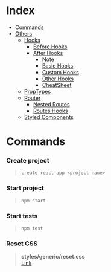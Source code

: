 # Index

- [Commands](#Commands)
- [Others](#Others)
  - [Hooks](#Hooks)
    - [Before Hooks](#Before-hooks)
    - [After Hooks](#After-hooks)
        - [Note](#note)
        - [Basic Hooks](#basic-hooks)
        - [Custom Hooks](#custom-hooks)
        - [Other Hooks](#other-hooks)
        - [CheatSheet](#CheatSheet)
  - [PropTypes](#PropTypes)
  - [Router](#Router)
    - [Nested Routes](#Nested-Routes)
    - [Routes Hooks](#Routes-Hooks)
  - [Styled Components](#Styled-Components)

# Commands

### Create project
>``create-react-app <project-name>``

### Start project
>``npm start``

### Start tests
>``npm test``

### Reset CSS
> **styles/generic/reset.css**  
[Link](https://meyerweb.com/eric/tools/css/reset/)
